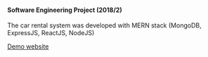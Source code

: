 #### Software Engineering Project (2018/2)

The car rental system was developed with MERN stack (MongoDB, ExpressJS, ReactJS, NodeJS)

[Demo website](http://34.69.33.139)
